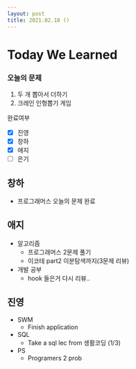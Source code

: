 ```yaml
---
layout: post
title: 2021.02.18 ()
---
```


# Today We Learned

###  오늘의 문제

1. 두 개 뽑아서 더하기
2. 크레인 인형뽑기 게임

완료여부  
- [x] 진영 
- [x] 창하 
- [x] 애지 
- [ ] 은기

## 창하

- 프로그래머스 오늘의 문제 완료

## 애지
- 알고리즘
  - 프로그래머스 2문제 풀기
  - 이코테 part2 이분탐색까지(3문제 리뷰)
- 개발 공부
  - hook 들은거 다시 리뷰..

## 진영

- SWM
  - Finish application
- SQL
  - Take a sql lec from 생활코딩 (1/3)
- PS
  - Programers 2 prob



